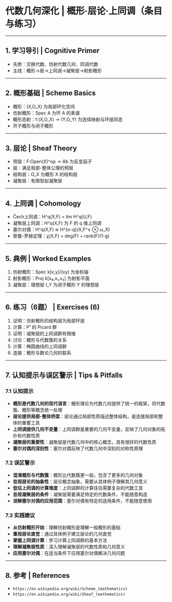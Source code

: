# 代数几何深化 | 概形·层论·上同调（条目与练习）

---

## 1. 学习导引 | Cognitive Primer

- 先修：交换代数、仿射代数几何、同调代数
- 主线：概形→层→上同调→凝聚层→射影概形

---

## 2. 概形基础 | Scheme Basics

- 概形：(X,O_X) 为局部环化空间
- 仿射概形：Spec A 为环 A 的素谱
- 概形态射：f:(X,O_X) → (Y,O_Y) 为连续映射与环层同态
- 开子概形与闭子概形

---

## 3. 层论 | Sheaf Theory

- 预层：F:Open(X)^op → Ab 为反变函子
- 层：满足局部-整体公理的预层
- 结构层：O_X 为概形 X 的结构层
- 凝聚层：有限型拟凝聚层

---

## 4. 上同调 | Cohomology

- Čech上同调：H^q(X,F) = lim H^q(U,F)
- 凝聚层上同调：H^q(X,F) 为 F 的 q 维上同调
- 塞尔对偶：H^q(X,F) ≅ H^{n-q}(X,F^∨ ⊗ ω_X)
- 黎曼-罗赫定理：χ(X,F) = deg(F) + rank(F)(1-g)

---

## 5. 典例 | Worked Examples

1) 仿射概形：Spec k[x,y]/(xy) 为坐标轴
2) 射影概形：Proj k[x₀,x₁,x₂] 为射影平面
3) 凝聚层：理想层 I_Y 为闭子概形 Y 的理想层

---

## 6. 练习（6题） | Exercises (6)

1) 证明：仿射概形的结构层为局部环层
2) 计算：P¹ 的 Picard 群
3) 证明：凝聚层的上同调群有限维
4) 讨论：概形与代数簇的关系
5) 计算：椭圆曲线的上同调群
6) 连接：概形与数论几何的联系

---

## 7. 认知提示与误区警示 | Tips & Pitfalls

### 7.1 认知提示

- **概形是代数几何的现代语言**：概形理论为代数几何提供了统一的框架，将代数簇、概形等概念统一处理
- **层论提供局部-整体桥梁**：层论通过局部性质描述整体结构，是连接局部和整体的重要工具
- **上同调提供几何不变量**：上同调群是重要的几何不变量，反映了几何对象的拓扑和代数性质
- **凝聚层的重要性**：凝聚层是代数几何中的核心概念，具有很好的代数性质
- **塞尔对偶的深刻性**：塞尔对偶反映了代数几何中深刻的对称性原理

### 7.2 误区警示

- **混淆概形与代数簇**：概形比代数簇更一般，包含了更多的几何对象
- **忽视层论的抽象性**：层论概念抽象，需要从具体例子理解其几何意义
- **低估上同调的计算难度**：上同调群的计算往往需要复杂的代数工具
- **忽视凝聚层的条件**：凝聚层需要满足特定的代数条件，不能随意构造
- **误解塞尔对偶的应用范围**：塞尔对偶有特定的适用条件，不能随意使用

### 7.3 实践建议

- **从仿射概形开始**：理解仿射概形是理解一般概形的基础
- **重视层论直觉**：通过具体例子建立层论的几何直觉
- **掌握上同调计算**：学习计算上同调群的基本方法
- **理解凝聚层性质**：深入理解凝聚层的代数性质和几何意义
- **应用塞尔对偶**：在适当条件下应用塞尔对偶解决几何问题

---

## 8. 参考 | References

- `https://en.wikipedia.org/wiki/Scheme_(mathematics)`
- `https://en.wikipedia.org/wiki/Sheaf_(mathematics)`

